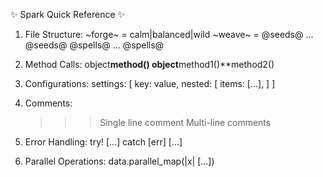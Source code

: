 ✨ Spark Quick Reference ✨

1. File Structure:
   ~forge~ = calm|balanced|wild
   ~weave~ = <number>
   @seeds@ ... @seeds@
   @spells@ ... @spells@

2. Method Calls:
   object**method()
   object**method1()**method2()

3. Configurations:
   settings: [
       key: value,
       nested: [
           items: [...],
       ]
   ]

4. Comments:
   >>> Single line comment
   >>> Multi-line
   >>> comments

5. Error Handling:
   try! [...] catch [err] [...]

6. Parallel Operations:
   data.parallel_map(|x| [...])

